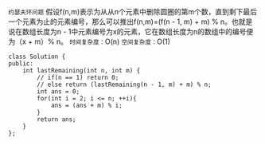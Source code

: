 `约瑟夫环问题`
假设f(n,m)表示为从从n个元素中删除圆圈的第m个数，直到剩下最后一个元素为止的元素编号，那么可以推出f(n,m)=(f(n - 1, m) + m) % n。也就是说在数组长度为n - 1中元素编号为x的元素，它在数组长度为n的数组中的编号便为（x + m）% n。
`时间复杂度：`O(n)
`空间复杂度：`O(1)

```
class Solution {
public:
    int lastRemaining(int n, int m) {
        // if(n == 1) return 0;
        // else return (lastRemaining(n - 1, m) + m) % n;
        int ans = 0;
        for(int i = 2; i <= n; ++i){
            ans = (ans + m) % i;
        }
        return ans;
    }
};
```

